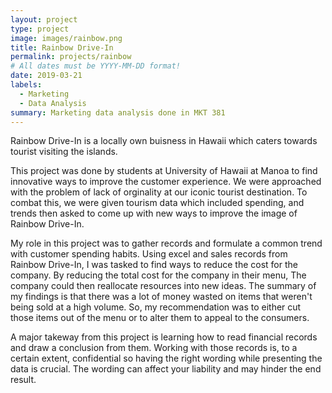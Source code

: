 ```yaml
---
layout: project
type: project
image: images/rainbow.png
title: Rainbow Drive-In
permalink: projects/rainbow
# All dates must be YYYY-MM-DD format!
date: 2019-03-21
labels:
  - Marketing
  - Data Analysis
summary: Marketing data analysis done in MKT 381
---
```


Rainbow Drive-In is a locally own buisness in Hawaii which caters towards tourist visiting the islands. 

This project was done by students at University of Hawaii at Manoa to find innovative ways to improve the customer experience. We were approached with the problem of lack of orginality at our iconic tourist destination. To combat this, we were given tourism data which included spending, and trends then asked to come up with new ways to improve the image of Rainbow Drive-In. 

My role in this project was to gather records and formulate a common trend with customer spending habits. Using excel and sales records from Rainbow Drive-In, I was tasked to find ways to reduce the cost for the company. By reducing the total cost for the company in their menu, The company could then reallocate resources into new ideas. The summary of my findings is that there was a lot of money wasted on items that weren't being sold at a high volume. So, my recommendation was to either cut those items out of the menu or to alter them to appeal to the consumers.

A major takeway from this project is learning how to read financial records and draw a conclusion from them. Working with those records is, to a certain extent, confidential so having the right wording while presenting the data is crucial. The wording can affect your liability and may hinder the end result.
